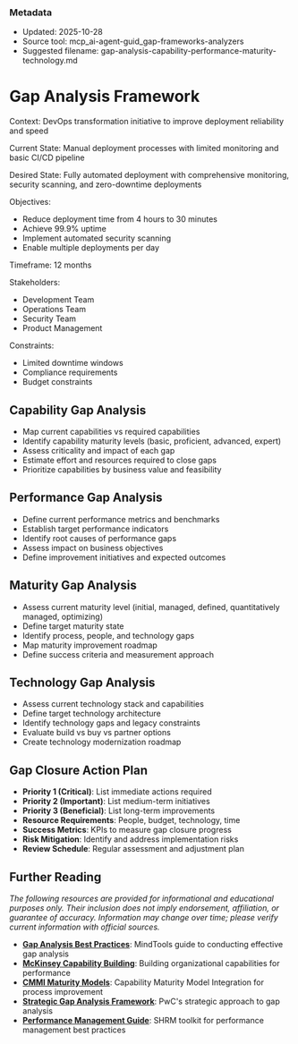 ### Metadata
- Updated: 2025-10-28
- Source tool: mcp_ai-agent-guid_gap-frameworks-analyzers
- Suggested filename: gap-analysis-capability-performance-maturity-technology.md


# Gap Analysis Framework

Context: DevOps transformation initiative to improve deployment reliability and speed

Current State: Manual deployment processes with limited monitoring and basic CI/CD pipeline

Desired State: Fully automated deployment with comprehensive monitoring, security scanning, and zero-downtime deployments

Objectives:
- Reduce deployment time from 4 hours to 30 minutes
- Achieve 99.9% uptime
- Implement automated security scanning
- Enable multiple deployments per day

Timeframe: 12 months

Stakeholders:
- Development Team
- Operations Team
- Security Team
- Product Management

Constraints:
- Limited downtime windows
- Compliance requirements
- Budget constraints



## Capability Gap Analysis

- Map current capabilities vs required capabilities
- Identify capability maturity levels (basic, proficient, advanced, expert)
- Assess criticality and impact of each gap
- Estimate effort and resources required to close gaps
- Prioritize capabilities by business value and feasibility

## Performance Gap Analysis

- Define current performance metrics and benchmarks
- Establish target performance indicators
- Identify root causes of performance gaps
- Assess impact on business objectives
- Define improvement initiatives and expected outcomes

## Maturity Gap Analysis

- Assess current maturity level (initial, managed, defined, quantitatively managed, optimizing)
- Define target maturity state
- Identify process, people, and technology gaps
- Map maturity improvement roadmap
- Define success criteria and measurement approach

## Technology Gap Analysis

- Assess current technology stack and capabilities
- Define target technology architecture
- Identify technology gaps and legacy constraints
- Evaluate build vs buy vs partner options
- Create technology modernization roadmap

## Gap Closure Action Plan

- **Priority 1 (Critical)**: List immediate actions required
- **Priority 2 (Important)**: List medium-term initiatives
- **Priority 3 (Beneficial)**: List long-term improvements
- **Resource Requirements**: People, budget, technology, time
- **Success Metrics**: KPIs to measure gap closure progress
- **Risk Mitigation**: Identify and address implementation risks
- **Review Schedule**: Regular assessment and adjustment plan

## Further Reading

*The following resources are provided for informational and educational purposes only. Their inclusion does not imply endorsement, affiliation, or guarantee of accuracy. Information may change over time; please verify current information with official sources.*

- **[Gap Analysis Best Practices](https://www.mindtools.com/pages/article/gap-analysis.htm)**: MindTools guide to conducting effective gap analysis
- **[McKinsey Capability Building](https://www.mckinsey.com/capabilities/people-and-organizational-performance/our-insights/building-capabilities-for-performance)**: Building organizational capabilities for performance
- **[CMMI Maturity Models](https://cmmiinstitute.com/cmmi)**: Capability Maturity Model Integration for process improvement
- **[Strategic Gap Analysis Framework](https://www.strategyand.pwc.com/gx/en/insights/gap-analysis.html)**: PwC's strategic approach to gap analysis
- **[Performance Management Guide](https://www.shrm.org/resourcesandtools/tools-and-samples/toolkits/pages/performancemanagement.aspx)**: SHRM toolkit for performance management best practices

